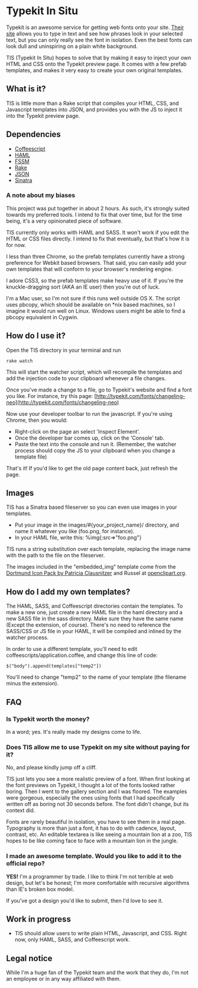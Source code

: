 # Typekit In Situ

Typekit is an awesome service for getting web fonts onto your site. [Their site](http://typekit.com) allows you to type in text and see how phrases look in your selected text, but you can only really see the font in isolation. Even the best fonts can look dull and uninspiring on a plain white background.

TIS (Typekit In Situ) hopes to solve that by making it easy to inject your own HTML and CSS onto the Typekit preview page. It comes with a few prefab templates, and makes it very easy to create your own original templates.

## What is it?

TIS is little more than a Rake script that compiles your HTML, CSS, and Javascript templates into JSON, and provides you with the JS to inject it into the Typekit preview page.

## Dependencies

* [Coffeescript](http://jashkenas.github.com/coffee-script/)
* [HAML](http://haml-lang.com/)
* [FSSM](http://github.com/ttilley/fssm)
* [Rake](http://rake.rubyforge.org/)
* [JSON](http://flori.github.com/json/)
* [Sinatra](http://sinatrarb.com)

### A note about my biases

This project was put together in about 2 hours. As such, it's strongly suited towards my preferred tools. I intend to fix that over time, but for the time being, it's a very opinionated piece of software.

TIS currently only works with HAML and SASS. It won't work if you edit the HTML or CSS files directly. I intend to fix that eventually, but that's how it is for now.

I less than three Chrome, so the prefab templates currently have a strong preference for Webkit based browsers. That said, you can easily add your own templates that will conform to your browser's rendering engine.

I adore CSS3, so the prefab templates make heavy use of it. If you're the knuckle-dragging sort (AKA an IE user) then you're out of luck.

I'm a Mac user, so I'm not sure if this runs well outside OS X. The script uses pbcopy, which should be available on *nix based machines, so I imagine it would run well on Linux. Windows users might be able to find a pbcopy equivalent in Cygwin.

## How do I use it?

Open the TIS directory in your terminal and run

    rake watch

This will start the watcher script, which will recompile the templates and add the injection code to your clipboard whenever a file changes.

Once you've made a change to a file, go to Typekit's website and find a font you like. For instance, try this page: [http://typekit.com/fonts/changeling-neo](http://typekit.com/fonts/changeling-neo)

Now use your developer toolbar to run the javascript. If you're using Chrome, then you would:

* Right-click on the page an select 'Inspect Element'.
* Once the developer bar comes up, click on the 'Console' tab.
* Paste the text into the console and run it. (Remember, the watcher process should copy the JS to your clipboard when you change a template file)

That's it! If you'd like to get the old page content back, just refresh the page.

## Images

TIS has a Sinatra based fileserver so you can even use images in your templates.

* Put your image in the images/#{your_project_name}/ directory, and name it whatever you like (foo.png, for instance).
* In your HAML file, write this: %img{:src=>"foo.png"}

TIS runs a string substitution over each template, replacing the image name with the path to the file on the fileserver.

The images included in the "embedded_img" template come from the [Dortmund Icon Pack by Patricia Clausnitzer](http://findicons.com/pack/2357/dortmund#) and Russel at [openclipart.org](http://www.openclipart.org/detail/74179).

## How do I add my own templates?

The HAML, SASS, and Coffeescript directories contain the templates. To make a new one, just create a new HAML file in the haml directory and a new SASS file in the sass directory. Make sure they have the same name (Except the extension, of course). There's no need to reference the SASS/CSS or JS file in your HAML, it will be compiled and inlined by the watcher process.

In order to use a different template, you'll need to edit coffeescripts/application.coffee, and change this line of code:

    $("body").append(templates["temp2"])

You'll need to change "temp2" to the name of your template (the filename minus the extension).

## FAQ

### Is Typekit worth the money?

In a word; yes. It's really made my designs come to life.

### Does TIS allow me to use Typekit on my site without paying for it?

No, and please kindly jump off a cliff.

TIS just lets you see a more realistic preview of a font. When first looking at the font previews on Typekit, I thought a lot of the fonts looked rather boring. Then I went to the gallery section and I was floored. The examples were gorgeous, especially the ones using fonts that I had specifically written off as boring not 30 seconds before. The font didn't change, but its context did.

Fonts are rarely beautiful in isolation, you have to see them in a real page. Typography is more than just a font, it has to do with cadence, layout, contrast, etc. An editable textarea is like seeing a mountain lion at a zoo, TIS hopes to be like coming face to face with a mountain lion in the jungle.

### I made an awesome template. Would you like to add it to the official repo?

**YES!** I'm a programmer by trade. I like to think I'm not terrible at web design, but let's be honest; I'm more comfortable with recursive algorithms than IE's broken box model.

If you've got a design you'd like to submit, then I'd love to see it.

## Work in progress

* TIS should allow users to write plain HTML, Javascript, and CSS. Right now, only HAML, SASS, and Coffeescript work.

## Legal notice

While I'm a huge fan of the Typekit team and the work that they do, I'm not an employee or in any way affiliated with them.
